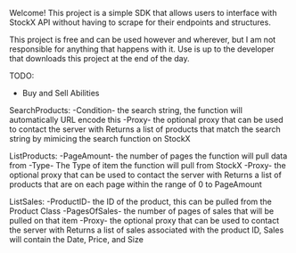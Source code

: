 Welcome! This project is a simple SDK that allows users to interface with StockX API without having to scrape for their endpoints and structures.

This project is free and can be used however and wherever, but I am not responsible for anything that happens with it. Use is up to the developer that downloads this project at the end of the day.

TODO:
- Buy and Sell Abilities

SearchProducts:
-Condition- the search string, the function will automatically URL encode this
-Proxy- the optional proxy that can be used to contact the server with
Returns a list of products that match the search string by mimicing the search function on StockX

ListProducts:
-PageAmount- the number of pages the function will pull data from
-Type- The Type of item the function will pull from StockX
-Proxy- the optional proxy that can be used to contact the server with
Returns a list of products that are on each page within the range of 0 to PageAmount

ListSales:
-ProductID- the ID of the product, this can be pulled from the Product Class
-PagesOfSales- the number of pages of sales that will be pulled on that item
-Proxy- the optional proxy that can be used to contact the server with
Returns a list of sales associated with the product ID, Sales will contain the Date, Price, and Size

